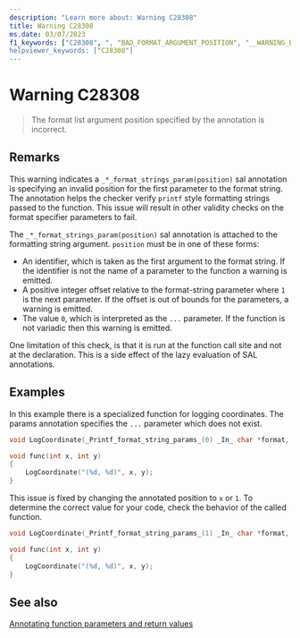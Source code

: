 ```yaml
---
description: "Learn more about: Warning C28308"
title: Warning C28308
ms.date: 03/07/2023
f1_keywords: ["C28308", ", "BAD_FORMAT_ARGUMENT_POSITION", "__WARNING_BAD_FORMAT_ARGUMENT_POSITION"]
helpviewer_keywords: ["C28308"]
---
```

# Warning C28308

> The format list argument position specified by the annotation is incorrect.

## Remarks

This warning indicates a `_*_format_strings_param(position)` sal annotation is specifying an invalid position for the first parameter to the format string. The annotation helps the checker verify `printf` style formatting strings passed to the function. This issue will result in other validity checks on the format specifier parameters to fail.

The `_*_format_strings_param(position)` sal annotation is attached to the formatting string argument. `position` must be in one of these forms:

- An identifier, which is taken as the first argument to the format string. If the identifier is not the name of a parameter to the function a warning is emitted.
- A positive integer offset relative to the format-string parameter where `1` is the next parameter. If the offset is out of bounds for the parameters, a warning is emitted.
- The value `0`, which is interpreted as the `...` parameter. If the function is not variadic then this warning is emitted.

One limitation of this check, is that it is run at the function call site and not at the declaration. This is a side effect of the lazy evaluation of SAL annotations.

## Examples

In this example there is a specialized function for logging coordinates. The params annotation specifies the `...` parameter which does not exist.

```cpp
void LogCoordinate(_Printf_format_string_params_(0) _In_ char *format, int x, int y);

void func(int x, int y)
{
    LogCoordinate("(%d, %d)", x, y);
}
```

This issue is fixed by changing the annotated position to `x` or `1`. To determine the correct value for your code, check the behavior of the called function.

```cpp
void LogCoordinate(_Printf_format_string_params_(1) _In_ char *format, int x, int y);

void func(int x, int y)
{
    LogCoordinate("(%d, %d)", x, y);
}
```

## See also

[Annotating function parameters and return values](./annotating-function-parameters-and-return-values.md)
